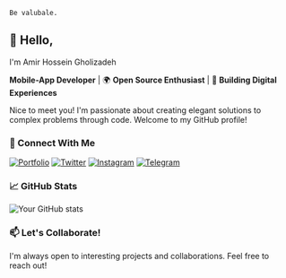 ```
Be valubale.
```


## 👋 Hello,
I'm Amir Hossein Gholizadeh

**Mobile-App Developer** | 🌍 **Open Source Enthusiast** | 🚀 **Building Digital Experiences**

Nice to meet you! I'm passionate about creating elegant solutions to complex problems through code. Welcome to my GitHub profile!

### 🔗 Connect With Me

[![Portfolio](https://img.shields.io/badge/Portfolio-%23000000.svg?style=for-the-badge&logo=About.me&logoColor=white)](https://amrqhz.github.io)
[![Twitter](https://img.shields.io/badge/Twitter-%231DA1F2.svg?style=for-the-badge&logo=Twitter&logoColor=white)](https://twitter.com/amrqhz)
[![Instagram](https://img.shields.io/badge/Instagram-%23E4405F.svg?style=for-the-badge&logo=Instagram&logoColor=white)](https://instagram.com/amrqhz)
[![Telegram](https://img.shields.io/badge/Telegram-2CA5E0?style=for-the-badge&logo=telegram&logoColor=white)](https://telegram.me/amrqhz)



### 📈 GitHub Stats
![Your GitHub stats](https://github-readme-stats.vercel.app/api?username=amrqhz&show_icons=true&theme=gruvbox&hide_border=true&include_all_commits=true)


### 📫 Let's Collaborate!

I'm always open to interesting projects and collaborations. Feel free to reach out!
